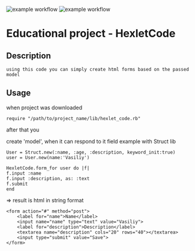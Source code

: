 ![example workflow](https://github.com/tovarish39/rails-project-63/actions/workflows/ruby.yml/badge.svg)
![example workflow](https://github.com/tovarish39/rails-project-63/actions/workflows/hexlet-check.yml/badge.svg)

# Educational project - HexletCode

## Description

    using this code you can simply create html forms based on the passed model

## Usage

when project was downloaded

    require "/path/to/project_name/lib/hexlet_code.rb"

after that you

create 'model', when it can respond to it field
example with Struct lib

    User = Struct.new(:name, :age, :description, keyword_init:true)
    user = User.new(name:'Vasiliy')

    HexletCode.form_for user do |f|
    f.input :name
    f.input :description, as: :text
    f.submit
    end

=> result is html in string format

    <form action="#" method="post">
        <label for="name">Name</label>
        <input name="name" type="text" value="Vasiliy">
        <label for="description">Description</label>
        <textarea name="description" cols="20" rows="40"></textarea>
        <input type="submit" value="Save">
    </form>
